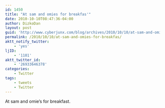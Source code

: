 ```yaml
---
id: 1450
title: "At sam and omies for breakfas'"
date: 2010-10-10T08:47:36-04:00
author: DizkoDan
layout: post
guid: 'http://www.cyberjunx.com/blog/archives/2010/10/10/at-sam-and-omies-for-breakfas/'
permalink: /2010/10/10/at-sam-and-omies-for-breakfas/
aktt_notify_twitter:
    - 'yes'
ljID:
    - '1101'
aktt_twitter_id:
    - '26933646378'
categories:
    - Twitter
tags:
    - tweets
    - Twitter
---
```


At sam and omie’s for breakfast.